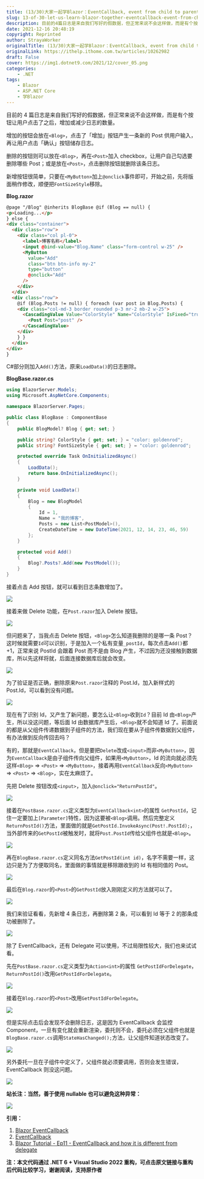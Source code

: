 ```yaml
---
title: (13/30)大家一起学Blazor：EventCallback, event from child to parent
slug: 13-of-30-let-us-learn-blazor-together-eventcallback-event-from-child-to-parent
description: 目前的4篇日志是来自我们写好的假数据，但正常来说不会这样做，而是有个按钮让用户点击了之后，增加或减少日志的数量。
date: 2021-12-16 20:48:19
copyright: Reprinted
author: StrayaWorker
originalTitle: (13/30)大家一起学Blazor：EventCallback, event from child to parent
originalLink: https://ithelp.ithome.com.tw/articles/10262982
draft: False
cover: https://img1.dotnet9.com/2021/12/cover_05.png
categories: 
    - .NET
tags: 
    - Blazor
    - ASP.NET Core
    - 学Blazor
---
```


目前的 4 篇日志是来自我们写好的假数据，但正常来说不会这样做，而是有个按钮让用户点击了之后，增加或减少日志的数量。

增加的按钮会放在`<Blog>`，点击了「增加」按钮产生一条新的 Post 供用户输入，再让用户点击「确认」按钮储存日志。

删除的按钮则可以放在`<Blog>`，再在`<Post>`加入 checkbox，让用户自己勾选要删除哪些 Post；或是放在`<Post>`，点击删除按钮就删除该条日志。

新增按钮很简单，只要在`<MyButton>`加上`@onclick`事件即可，开始之前，先将版面稍作修改，顺便把`FontSizeStyle`移除。

**Blog.razor**

```html
@page "/Blog" @inherits BlogBase @if (Blog == null) {
<p>Loading...</p>
} else {
<div class="container">
  <div class="row">
    <div class="col pl-0">
      <label>博客名称</label>
      <input @bind-value="Blog.Name" class="form-control w-25" />
      <MyButton
        value="Add"
        class="btn btn-info my-2"
        type="button"
        @onclick="Add"
      />
    </div>
  </div>
  <div class="row">
    @if (Blog.Posts != null) { foreach (var post in Blog.Posts) {
    <div class="col-md-3 border rounded p-3 mr-2 mb-2 w-25">
      <CascadingValue Value="ColorStyle" Name="ColorStyle" IsFixed="true">
        <Post Post="post" />
      </CascadingValue>
    </div>
    } }
  </div>
</div>
}
```

C#部分则加入`Add()`方法，原来`LoadData()`的日志删除。

**BlogBase.razor.cs**

```C#
using BlazorServer.Models;
using Microsoft.AspNetCore.Components;

namespace BlazorServer.Pages;

public class BlogBase : ComponentBase
{
	public BlogModel? Blog { get; set; }

	public string? ColorStyle { get; set; } = "color: goldenrod";
	public string? FontSizeStyle { get; set; } = "color: goldenrod";

	protected override Task OnInitializedAsync()
	{
		LoadData();
		return base.OnInitializedAsync();
	}

	private void LoadData()
	{
		Blog = new BlogModel
		{
			Id = 1,
			Name = "我的博客",
			Posts = new List<PostModel>(),
			CreateDateTime = new DateTime(2021, 12, 14, 23, 46, 59)
		};
	}

	protected void Add()
	{
		Blog?.Posts?.Add(new PostModel());
	}
}
```

接着点击 Add 按钮，就可以看到日志条数增加了。

![](https://img1.dotnet9.com/2021/12/2101.gif)

接着来做 Delete 功能，在`Post.razor`加入 Delete 按钮。

![](https://img1.dotnet9.com/2021/12/2102.png)

但问题来了，当我点击 Delete 按钮，`<Blog>`怎么知道我删除的是哪一条 Post？这时候就需要`Id`可以识别，于是加入一个私有变量`_postId`，每次点击`Add()`都+1，正常来说 PostId 会跟着 Post 而不是由 Blog 产生，不过因为还没接触到数据库，所以先这样将就，后面连接数据库后就会改变。

![](https://img1.dotnet9.com/2021/12/2103.png)

为了验证是否正确，删除原来`Post.razor`注释的 Post.Id，加入新样式的 Post.Id，可以看到没有问题。

![](https://img1.dotnet9.com/2021/12/2104.png)

现在有了识别 Id，又产生了新问题，要怎么让`<Blog>`收到`Id`？目前 Id 由`<Blog>`产生，所以没这问题，等后面 Id 由数据库产生后，`<Blog>`就不会知道 Id 了。前面说的都是从父组件传递数据到子组件的方法，我们现在要从子组件传数据到父组件，有办法做到反向传回去吗？

有的，那就是`EventCallback`，但是要把`Delete`改成`<input>`而非`<MyButton>`，因为`EventCallback`是由子组件传向父组件，如果用`<MyButton>`，Id 的流向就必须先这样`<Blog>` => `<Post>` => `<MyButton>`，接着再用`EventCallback`反向`<MyButton>` => `<Post>` => `<Blog>`，实在太麻烦了。

先把 Delete 按钮改成`<input>`，加入`@onclick="ReturnPostId"`。

![](https://img1.dotnet9.com/2021/12/2105.png)

接着在`PostBase.razor.cs`定义类型为`EventCallback<int>`的属性 `GetPostId`，记住一定要加上`[Parameter]`特性，因为这要被`<Blog>`调用。然后完整定义`ReturnPostId()`方法，里面做的就是`GetPostId.InvokeAsync(Post!.PostId);`，当外部传来的`GetPostId`被触发时，就将`Post.PostId`传给父组件也就是`<Blog>`。

![](https://img1.dotnet9.com/2021/12/2106.png)

再在`BlogBase.razor.cs`定义同名方法`GetPostId(int id)`，名字不需要一样，这边只是为了方便取同名，里面做的事情就是移除跟收到的 Id 有相同值的 Post。

![](https://img1.dotnet9.com/2021/12/2107.png)

最后在`Blog.razor`的`<Post>`的`GetPostId`放入刚刚定义的方法就可以了。

![](https://img1.dotnet9.com/2021/12/2108.png)

我们来验证看看，先新增 4 条日志，再删除第 2 条，可以看到 Id 等于 2 的那条成功被删除了。

![](https://img1.dotnet9.com/2021/12/2109.gif)

除了 EventCallback，还有 Delegate 可以使用，不过局限性较大，我们也来试试看。

先在`PostBase.razor.cs`定义类型为`Action<int>`的属性 `GetPostIdForDelegate`，`ReturnPostId()`改用`GetPostIdForDelegate`。

![](https://img1.dotnet9.com/2021/12/2110.png)

接着在`Blog.razor`的`<Post>`改用`GetPostIdForDelegate`。

![](https://img1.dotnet9.com/2021/12/2111.png)

但是实际点击后会发现不会删除日志，这是因为 EventCallback 会监控 Component，一旦有变化就会重新渲染，委托则不会，委托必须在父组件也就是`BlogBase.razor.cs`调用`StateHasChanged();`方法，让父组件知道状态改变了。

![](https://img1.dotnet9.com/2021/12/2112.png)

另外委托一旦在子组件中定义了，父组件就必须要调用，否则会发生错误，EventCallback 则没这问题。

![](https://img1.dotnet9.com/2021/12/2113.png)

**站长注：当然，善于使用 nullable 也可以避免这种异常：**

![](https://img1.dotnet9.com/2021/12/2114.png)

**引用：**

1. [Blazor EventCallback](https://www.pragimtech.com/blog/blazor/blazor-eventcallback/)
2. [EventCallback](https://docs.microsoft.com/en-us/aspnet/core/blazor/components/event-handling?view=aspnetcore-5.0#eventcallback-1)
3. [Blazor Tutorial - Ep11 - EventCallback and how it is different from delegate](https://www.youtube.com/watch?v=NQ7P0IPIqZk)

**注：本文代码通过 .NET 6 + Visual Studio 2022 重构，可点击原文链接与重构后代码比较学习，谢谢阅读，支持原作者**
